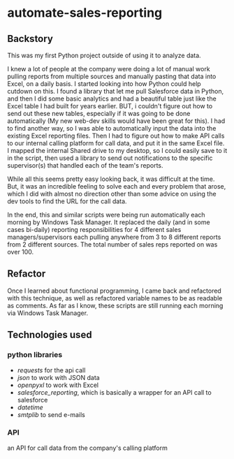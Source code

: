 # automate-sales-reporting

## Backstory 
This was my first Python project outside of using it to analyze data. 

I knew a lot of people at the company were doing a lot of manual work pulling reports from multiple sources and manually pasting that data into Excel, on a daily basis. I started looking into how Python could help cutdown on this. I found a library that let me pull Salesforce data in Python, and then I did some basic analytics and had a beautiful table just like the Excel table I had built for years earlier. BUT, i couldn't figure out how to send out these new tables, especially if it was going to be done automatically (My new web-dev skills would have been great for this). I had to find another way, so I was able to automatically input the data into the existing Excel reporting files. Then I had to figure out how to make API calls to our internal calling platform for call data, and put it in the same Excel file. I mapped the internal Shared drive to my desktop, so I could easily save to it in the script, then used a library to send out notifications to the specific supervisor(s) that handled each of the team's reports. 

While all this seems pretty easy looking back, it was difficult at the time. But, it was an incredible feeling to solve each and every problem that arose, which I did with almost no direction other than some advice on using the dev tools to find the URL for the call data. 

In the end, this and similar scripts were being run automatically each morning by Windows Task Manager. It replaced the daily (and in some cases bi-daily) reporting responsibilities for 4 different sales managers/supervisors each pulling anywhere from 3 to 8 different reports from 2 different sources. The total number of sales reps reported on was over 100. 

## Refactor
Once I learned about functional programming, I came back and refactored with this technique, as well as refactored variable names to be as readable as comments. As far as I know, these scripts are still running each morning via Windows Task Manager.

## Technologies used
### python libraries
- _requests_ for the api call
- _json_ to work with JSON data
- _openpyxl_ to work with Excel 
- _salesforce_reporting_, which is basically a wrapper for an API call to salesforce
- _datetime_
- _smtplib_ to send e-mails

### API
an API for call data from the company's calling platform
